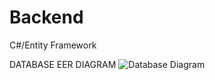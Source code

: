 # Backend
C#/Entity Framework

DATABASE EER DIAGRAM
![Database Diagram](https://github.com/TeamTravellers/Backend/assets/89069514/b889bd62-8321-41e9-9499-c4ca1bff8c20)



